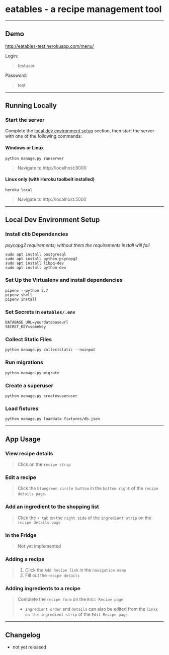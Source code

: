 # eatables - a recipe management tool
---

## Demo

http://eatables-test.herokuapp.com/menu/

Login:
> testuser

Password:
> test

---

## Running Locally

### Start the server

Complete the [local dev environment setup](#local-dev-environment-setup) section, then start the server with one of the following commands:

#### Windows or Linux

```
python manage.py runserver
```

>Navigate to http://localhost:8000

#### Linux only (with Heroku toolbelt installed)

```
heroku local
```

>Navigate to http://localhost:5000

---

## Local Dev Environment Setup

### Install clib Dependencies

*psycopg2 requirements; without them the requirements install will fail*

```
sudo apt install postgresql
sudo apt install python-psycopg2
sudo apt install libpq-dev
sudo apt install python-dev
```

### Set Up the Virtualenv and install dependencies

```
pipenv --python 3.7
pipenv shell
pipenv install
```

### Set Secrets in `eatables/.env`

```
DATABASE_URL=yourdatabaseurl
SECRET_KEY=somekey
```

### Collect Static Files

```
python manage.py collectstatic --noinput
```

### Run migrations

```
python manage.py migrate
```

### Create a superuser

```
python manage.py createsuperuser
```

### Load fixtures

```
python manage.py loaddata fixtures/db.json
```

---

## App Usage

### View recipe details

>Click on the `recipe strip`

### Edit a recipe

>Click the `bluegreen circle button` in the `bottom right` of the `recipe details page`.

### Add an ingredient to the shopping list

>Click the `+ tab` on the `right side` of the `ingredient strip` on the `recipe details page`

### In the Fridge

>Not yet implemented

### Adding a recipe

>1. Click the `Add Recipe link` in the `navigation menu`
>2. Fill out the `recipe details`

### Adding ingredients to a recipe

>Complete the `recipe form` on the `Edit Recipe page`<br>
>* `Ingredient order` and `details` can also be edited from the `links on the ingredient strip` of the `Edit Recipe page`

---

## Changelog

- not yet released
